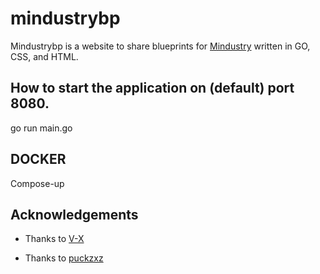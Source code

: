 # mindustrybp

Mindustrybp is a website to share blueprints for [Mindustry](https://mindustrygame.github.io/) written in GO, CSS, and HTML.  

## How to start the application on (default) port 8080.
go run main.go

## DOCKER
Compose-up

## Acknowledgements

* Thanks to [V-X](https://github.com/ImVexed)

* Thanks to [puckzxz](https://github.com/puckzxz)
